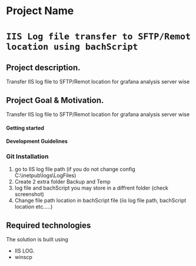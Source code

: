 # Project Name
# ```IIS Log file transfer to SFTP/Remot location using bachScript```

## Project description.  
Transfer IIS log file to SFTP/Remot location for grafana analysis server wise


## Project Goal & Motivation.
Transfer IIS log file to SFTP/Remot location for grafana analysis server wise


#### Getting started
#### Development Guidelines

### Git Installation
1. go to IIS log file path (if you do not change config C:\inetpub\logs\LogFiles\)
2. Create 2 extra folder Backup and Temp
3. log file and bachScript you may store in a diffrent folder  (check screenshot)
4. Change file path location in bachScript file (iis log file path, bachScript location etc.....)



## Required technologies
The solution is built using 
- IIS LOG. 
- winscp



